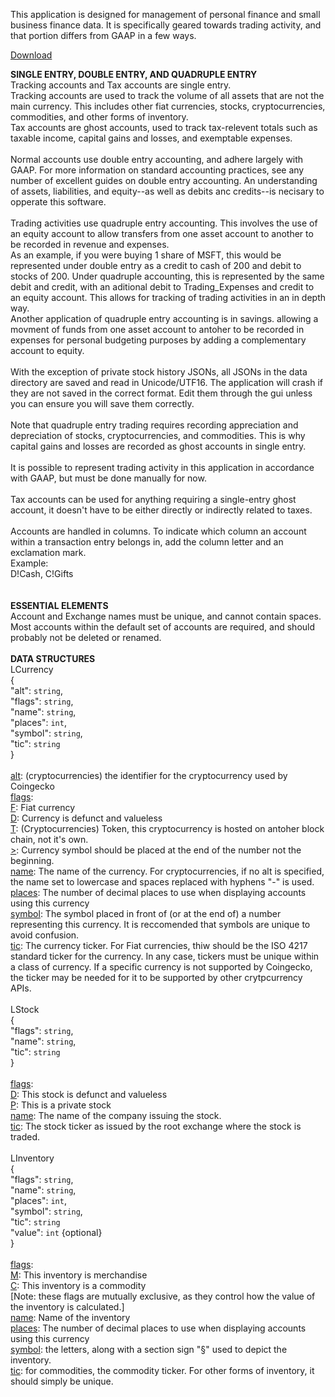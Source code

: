 This application is designed for management of personal finance and small business finance data.  It is specifically geared towards trading activity, and that portion differs from GAAP in a few ways.

<a href="https://github.com/DonnyMatchen/DendroFinance/releases/tag/DendroFinance">Download</a>

<b>SINGLE ENTRY, DOUBLE ENTRY, AND QUADRUPLE ENTRY</b><br>
Tracking accounts and Tax accounts are single entry.<br>
Tracking accounts are used to track the volume of all assets that are not the main currency.  This includes other fiat currencies, stocks, cryptocurrencies, commodities, and other forms of inventory.<br>
Tax accounts are ghost accounts, used to track tax-relevent totals such as taxable income, capital gains and losses, and exemptable expenses.<br>
<br>
Normal accounts use double entry accounting, and adhere largely with GAAP.  For more information on standard accounting practices, see any number of excellent guides on double entry accounting.  An understanding of assets, liabilities, and equity--as well as debits anc credits--is necisary to opperate this software.<br><br>
Trading activities use quadruple entry accounting.  This involves the use of an equity account to allow transfers from one asset account to another to be recorded in revenue and expenses.<br>
As an example, if you were buying 1 share of MSFT, this would be represented under double entry as a credit to cash of 200 and debit to stocks of 200.  Under quadruple accounting, this is represented by the same debit and credit, with an aditional debit to Trading_Expenses and credit to an equity account.  This allows for tracking of trading activities in an in depth way.<br>
Another application of quadruple entry accounting is in savings. allowing a movment of funds from one asset account to antoher to be recorded in expenses for personal budgeting purposes by adding a complementary account to equity.<br>
<br>
With the exception of private stock history JSONs, all JSONs in the data directory are saved and read in Unicode/UTF16.  The application will crash if they are not saved in the correct format.  Edit them through the gui unless you can ensure you will save them correctly.<br>
<br>
Note that quadruple entry trading requires recording appreciation and depreciation of stocks, cryptocurrencies, and commodities.  This is why capital gains and losses are recorded as ghost accounts in single entry.<br>
<br>
It is possible to represent trading activity in this application in accordance with GAAP, but must be done manually for now.<br>
<br>
Tax accounts can be used for anything requiring a single-entry ghost account, it doesn't have to be either directly or indirectly related to taxes.<br>
<br>
Accounts are handled in columns.  To indicate which column an account within a transaction entry belongs in, add the column letter and an exclamation mark.<br>
Example:<br>
D!Cash, C!Gifts<br>
<br>
<br>
<b>ESSENTIAL ELEMENTS</b><br>
Account and Exchange names must be unique, and cannot contain spaces.<br>
Most accounts within the default set of accounts are required, and should probably not be deleted or renamed.<br>
<br>
<b>DATA STRUCTURES</b><br>
LCurrency<br>
{<br>
  "alt": <code>string</code>,<br>
  "flags": <code>string</code>,<br>
  "name": <code>string</code>,<br>
  "places": <code>int</code>,<br>
  "symbol": <code>string</code>,<br>
  "tic": <code>string</code><br>
}<br>
<br>
<u>alt</u>: (cryptocurrencies) the identifier for the cryptocurrency used by Coingecko<br>
<u>flags</u>:<br>
    <u>F</u>: Fiat currency<br>
    <u>D</u>: Currency is defunct and valueless<br>
    <u>T</u>: (Cryptocurrencies) Token, this cryptocurrency is hosted on antoher block chain, not it's own.<br>
    <u>></u>: Currency symbol should be placed at the end of the number not the beginning.<br>
<u>name</u>: The name of the currency.  For cryptocurrencies, if no alt is specified, the name set to lowercase and spaces replaced with hyphens "-" is used.<br>
<u>places</u>: The number of decimal places to use when displaying accounts using this currency<br>
<u>symbol</u>: The symbol placed in front of (or at the end of) a number representing this currency.  It is reccomended that symbols are unique to avoid confusion.<br>
<u>tic</u>: The currency ticker.  For Fiat currencies, thiw should be the ISO 4217 standard ticker for the currency.  In any case, tickers must be unique within a class of currency.  If a specific currency is not supported by Coingecko, the ticker may be needed for it to be supported by other crytpcurrency APIs.<br>
<br>
LStock<br>
{<br>
  "flags": <code>string</code>,<br>
  "name": <code>string</code>,<br>
  "tic": <code>string</code><br>
}<br>
<br>
<u>flags</u>:<br>
    <u>D</u>: This stock is defunct and valueless<br>
    <u>P</u>: This is a private stock<br>
<u>name</u>: The name of the company issuing the stock.<br>
<u>tic</u>: The stock ticker as issued by the root exchange where the stock is traded.<br>
<br>
LInventory<br>
{<br>
  "flags": <code>string</code>,<br>
  "name": <code>string</code>,<br>
  "places": <code>int</code>,<br>
  "symbol": <code>string</code>,<br>
  "tic": <code>string</code><br>
  "value": <code>int</code> {optional}<br>
}<br>
<br>
<u>flags</u>:<br>
    <u>M</u>: This inventory is merchandise<br>
    <u>C</u>: This inventory is a commodity<br>
[Note: these flags are mutually exclusive, as they control how the value of the inventory is calculated.]<br>
<u>name</u>: Name of the inventory<br>
<u>places</u>: The number of decimal places to use when displaying accounts using this currency<br>
<u>symbol</u>: the letters, along with a section sign "§" used to depict the inventory.<br>
<u>tic</u>: for commodities, the commodity ticker.  For other forms of inventory, it should simply be unique.<br>
